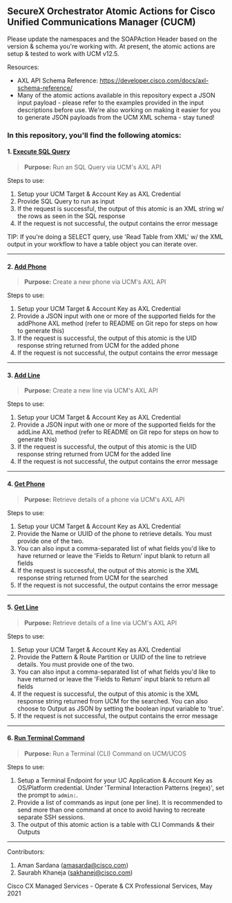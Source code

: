## SecureX Orchestrator Atomic Actions for Cisco Unified Communications Manager (CUCM)

Please update the namespaces and the SOAPAction Header based on the version & schema you're working with. At present, the atomic actions are setup & tested to work with UCM v12.5.

Resources: 
- AXL API Schema Reference: https://developer.cisco.com/docs/axl-schema-reference/
- Many of the atomic actions available in this repository expect a JSON input payload - please refer to the examples provided in the input descriptions before use. We're also working on making it easier for you to generate JSON payloads from the UCM XML schema - stay tuned!

### In this repository, you'll find the following atomics:

#### 1. [Execute SQL Query](/UCM-ExecuteSQLQuery__definition_workflow_01ORXH3VZ8VGW1VbFMDxTC1BgOhecPbx7pB/)

> **Purpose:** Run an SQL Query via UCM's AXL API

Steps to use:
1. Setup your UCM Target & Account Key as AXL Credential
2. Provide SQL Query to run as input
3. If the request is successful, the output of this atomic is an XML string w/ the rows as seen in the SQL response
4. If the request is not successful, the output contains the error message

TIP: If you're doing a SELECT query, use 'Read Table from XML' w/ the XML output in your workflow to have a table object you can iterate over.

---

#### 2. [Add Phone](/UCM-AddPhone__definition_workflow_01P254MUSZTTR78gPMCWX2uz8NOLp5Po7o7)

> **Purpose:** Create a new phone via UCM's AXL API

Steps to use:
1. Setup your UCM Target & Account Key as AXL Credential
2. Provide a JSON input with one or more of the supported fields for the addPhone AXL method (refer to README on Git repo for steps on how to generate this)
3. If the request is successful, the output of this atomic is the UID response string returned from UCM for the added phone
4. If the request is not successful, the output contains the error message

---

#### 3. [Add Line](/UCM-AddLine__definition_workflow_01Q04VY2WW8WU0HnsLxjDY8Os1C3tKrSEiL)

> **Purpose:** Create a new line via UCM's AXL API

Steps to use:
1. Setup your UCM Target & Account Key as AXL Credential
2. Provide a JSON input with one or more of the supported fields for the addLine AXL method (refer to README on Git repo for steps on how to generate this)
3. If the request is successful, the output of this atomic is the UID response string returned from UCM for the added line
4. If the request is not successful, the output contains the error message

---

#### 4. [Get Phone](/UCM-GetPhone__definition_workflow_01PZZCV7XGGPX1kvQJbYuWXYT9oLo3vtc2a)

> **Purpose:** Retrieve details of a phone via UCM's AXL API

Steps to use:
1. Setup your UCM Target & Account Key as AXL Credential
2. Provide the Name or UUID of the phone to retrieve details. You must provide one of the two.
3. You can also input a comma-separated list of what fields you'd like to have returned or leave the 'Fields to Return' input blank to return all fields
4. If the request is successful, the output of this atomic is the XML response string returned from UCM for the searched
5. If the request is not successful, the output contains the error message

---

#### 5. [Get Line](/UCM-GetLine__definition_workflow_01Q04CSWZCIB96TJhc6Ci1vxv5LfJZTA54w)

> **Purpose:** Retrieve details of a line via UCM's AXL API

Steps to use:
1. Setup your UCM Target & Account Key as AXL Credential
2. Provide the Pattern & Route Partition  or UUID of the line to retrieve details. You must provide one of the two.
3. You can also input a comma-separated list of what fields you'd like to have returned or leave the 'Fields to Return' input blank to return all fields
4. If the request is successful, the output of this atomic is the XML response string returned from UCM for the searched. You can also choose to Output as JSON by setting the boolean input variable to 'true'.
5. If the request is not successful, the output contains the error message

---

#### 6. [Run Terminal Command](/UCM-RunTerminalCommand__definition_workflow_01Q04YJXJPLUU7mb55fQorftOQGv4CRVtKw)

> **Purpose:** Run a Terminal (CLI) Command on UCM/UCOS

Steps to use:
1. Setup a Terminal Endpoint for your UC Application & Account Key as OS/Platform credential. Under 'Terminal Interaction Patterns (regex)', set the prompt to `admin:`.
2. Provide a list of commands as input (one per line). It is recommended to send more than one command at once to avoid having to recreate separate SSH sessions.
3. The output of this atomic action is a table with CLI Commands & their Outputs

---

Contributors:

1. Aman Sardana (amasarda@cisco.com)
2. Saurabh Khaneja (sakhanej@cisco.com)

Cisco CX Managed Services - Operate &amp; CX Professional Services, May 2021
